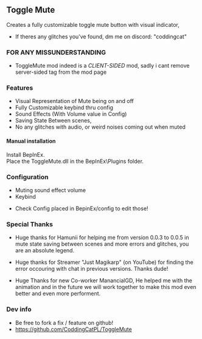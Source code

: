 ## Toggle Mute

Creates a fully customizable toggle mute button with visual indicator,

* If theres any glitches you've found, dm me on discord: "coddingcat"

### FOR ANY MISSUNDERSTANDING

- ToggleMute mod indeed is a *CLIENT-SIDED* mod, sadly i cant remove server-sided tag from the mod page

### Features
* Visual Representation of Mute being on and off
* Fully Customizable keybind thru config
* Sound Effects (With Volume value in Config)
* Saving State Between scenes,
* No any glitches with audio, or weird noises coming out when muted

#### Manual installation
Install BepInEx.\
Place the ToggleMute.dll in the BepInEx\Plugins folder.

### Configuration
* Muting sound effect volume
* Keybind

- Check Config placed in BepinEx/config to edit those!

### Special Thanks

- Huge thanks for Hamunii for helping me from version 0.0.3 to 0.0.5 in mute state saving between scenes and more errors and glitches, you are an absolute legend.

- Huge thanks for Streamer "Just Magikarp" (on YouTube) for finding the error occouring with chat in previous versions. Thanks dude! 

- Huge Thanks for new Co-worker ManancialGD, He helped me with the animation and in the future we will work together to make this mod even better and even more performent.

### Dev info

- Be free to fork a fix / feature on github!
- https://github.com/CoddingCatPL/ToggleMute